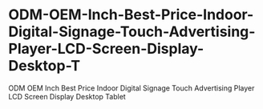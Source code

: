 # ODM-OEM-Inch-Best-Price-Indoor-Digital-Signage-Touch-Advertising-Player-LCD-Screen-Display-Desktop-T
ODM OEM Inch Best Price Indoor Digital Signage Touch Advertising Player LCD Screen Display Desktop Tablet

